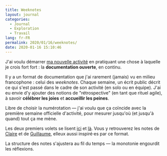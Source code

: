 ```yaml
---
title: Weeknotes
layout: journal
categories:
  - Journal
  - Exploration
  - Travail
lang: fr-FR
permalink: 2020/01/16/weeknotes/
date: 2020-01-16 15:10:46
---
```


J'ai voulu démarrer [ma nouvelle activité](https://détour.studio) en pratiquant une chose à laquelle je crois fort fort : la **documentation ouverte**, en continu.

Il y a un format de documentation que j'ai rarement (jamais) vu en milieu francophone : celui des _weeknotes_. Chaque semaine, un écrit public décrit ce qui s'est passé dans le cadre de son activité (en solo ou en équipe). J'ai eu envie d'y ajouter des notions de "rétrospective" (en tant que rituel agile), à savoir **célébrer les joies** et **accueillir les peines**.

Libre de choisir la numérotation — j'ai voulu que ça coïncide avec la première semaine officielle d'activité, pour mesurer jusqu'où (et jusqu'à quand) tout ça me mène.

Les deux premiers volets se lisent [ici](https://détour.studio/weeknotes/1/) et [là](https://détour.studio/weeknotes/2/). Vous y retrouverez les notes de [Claire](https://www.clairezuliani.com/weeknotes) et de [Guillaume](https://www.yuzutech.fr/weeknotes.html), elleux aussi inspiré·es par ce format.

La structure des notes s'ajustera au fil du temps — la monotonie engourdit les réflexions.
